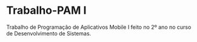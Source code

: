 # Trabalho-PAM I
Trabalho de Programação de Aplicativos Mobile I feito no 2º ano no curso de Desenvolvimento de Sistemas.
